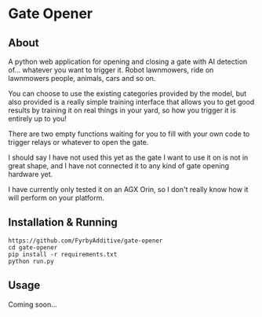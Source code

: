 # Gate Opener
## About
A python web application for opening and closing a gate with AI detection of... whatever you want to trigger it. Robot lawnmowers, ride on lawnmowers people, animals, cars and so on.

You can choose to use the existing categories provided by the model, but also provided is a really simple training interface that allows you to get good results by training it on real things in your yard, so how you trigger it is entirely up to you!

There are two empty functions waiting for you to fill with your own code to trigger relays or whatever to open the gate.

I should say I have not used this yet as the gate I want to use it on is not in great shape, and I have not connected it to any kind of gate opening hardware yet.

I have currently only tested it on an AGX Orin, so I don't really know how it will perform on your platform.

## Installation & Running
```
https://github.com/FyrbyAdditive/gate-opener
cd gate-opener
pip install -r requirements.txt
python run.py
```
## Usage
Coming soon...
